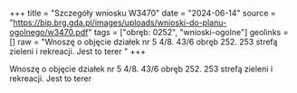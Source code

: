 +++
title = "Szczegóły wniosku W3470"
date = "2024-06-14"
source = "https://bip.brg.gda.pl/images/uploads/wnioski-do-planu-ogolnego/w3470.pdf"
tags = ["obręb: 0252", "wnioski-ogolne"]
geolinks = []
raw = "Wnoszę o objęcie działek nr 5 4/8. 43/6 obręb 252. 253 strefą zieleni i rekreacji. Jest to terer "
+++

Wnoszę o objęcie działek nr 5 4/8. 43/6 obręb 252. 253 strefą zieleni i rekreacji. Jest to terer



